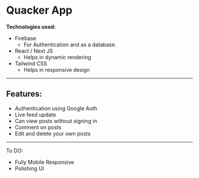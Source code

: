 # **Quacker App**

**Technologies used:**

- Firebase
    - For Authentication and as a database.
- React / Next JS
    - Helps in dynamic rendering
- Tailwind CSS
    - Helps in responsive design


---
## **Features:**
- Authentication using Google Auth
- Live feed update
- Can view posts without signing in
- Comment on posts
- Edit and delete your own posts

---
To DO:
- Fully Mobile Responsive
- Polishing UI
